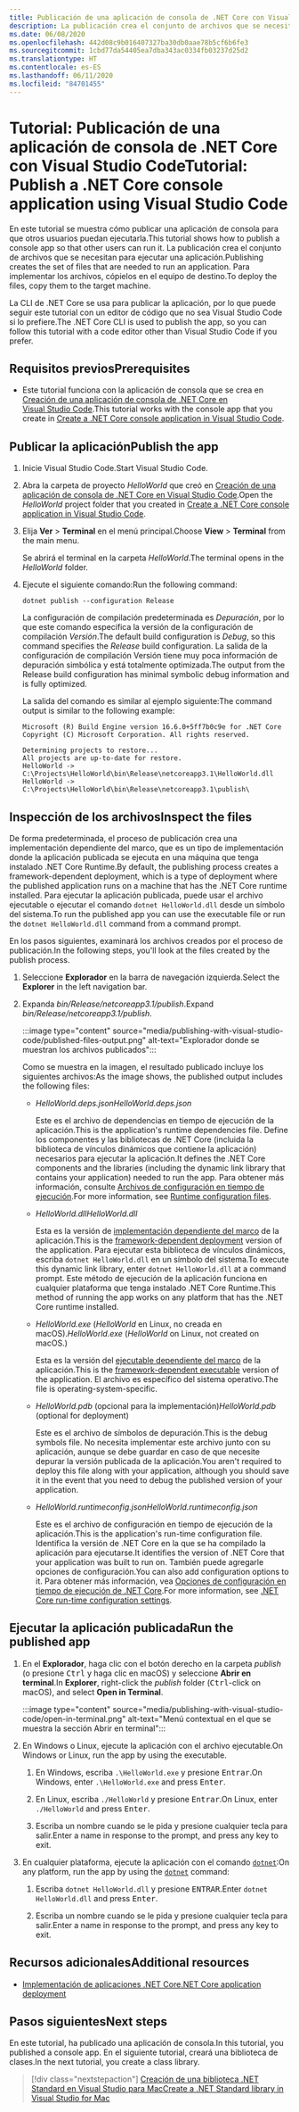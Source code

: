 ```yaml
---
title: Publicación de una aplicación de consola de .NET Core con Visual Studio Code
description: La publicación crea el conjunto de archivos que se necesitan para ejecutar una aplicación de .NET Core.
ms.date: 06/08/2020
ms.openlocfilehash: 442d08c9b016407327ba30db0aae78b5cf6b6fe3
ms.sourcegitcommit: 1cbd77da54405ea7dba343ac0334fb03237d25d2
ms.translationtype: HT
ms.contentlocale: es-ES
ms.lasthandoff: 06/11/2020
ms.locfileid: "84701455"
---
```

# <a name="tutorial-publish-a-net-core-console-application-using-visual-studio-code"></a><span data-ttu-id="be1d2-103">Tutorial: Publicación de una aplicación de consola de .NET Core con Visual Studio Code</span><span class="sxs-lookup"><span data-stu-id="be1d2-103">Tutorial: Publish a .NET Core console application using Visual Studio Code</span></span>

<span data-ttu-id="be1d2-104">En este tutorial se muestra cómo publicar una aplicación de consola para que otros usuarios puedan ejecutarla.</span><span class="sxs-lookup"><span data-stu-id="be1d2-104">This tutorial shows how to publish a console app so that other users can run it.</span></span> <span data-ttu-id="be1d2-105">La publicación crea el conjunto de archivos que se necesitan para ejecutar una aplicación.</span><span class="sxs-lookup"><span data-stu-id="be1d2-105">Publishing creates the set of files that are needed to run an application.</span></span> <span data-ttu-id="be1d2-106">Para implementar los archivos, cópielos en el equipo de destino.</span><span class="sxs-lookup"><span data-stu-id="be1d2-106">To deploy the files, copy them to the target machine.</span></span>

<span data-ttu-id="be1d2-107">La CLI de .NET Core se usa para publicar la aplicación, por lo que puede seguir este tutorial con un editor de código que no sea Visual Studio Code si lo prefiere.</span><span class="sxs-lookup"><span data-stu-id="be1d2-107">The .NET Core CLI is used to publish the app, so you can follow this tutorial with a code editor other than Visual Studio Code if you prefer.</span></span>

## <a name="prerequisites"></a><span data-ttu-id="be1d2-108">Requisitos previos</span><span class="sxs-lookup"><span data-stu-id="be1d2-108">Prerequisites</span></span>

- <span data-ttu-id="be1d2-109">Este tutorial funciona con la aplicación de consola que se crea en [Creación de una aplicación de consola de .NET Core en Visual Studio Code](with-visual-studio-code.md).</span><span class="sxs-lookup"><span data-stu-id="be1d2-109">This tutorial works with the console app that you create in [Create a .NET Core console application in Visual Studio Code](with-visual-studio-code.md).</span></span>

## <a name="publish-the-app"></a><span data-ttu-id="be1d2-110">Publicar la aplicación</span><span class="sxs-lookup"><span data-stu-id="be1d2-110">Publish the app</span></span>

1. <span data-ttu-id="be1d2-111">Inicie Visual Studio Code.</span><span class="sxs-lookup"><span data-stu-id="be1d2-111">Start Visual Studio Code.</span></span>

1. <span data-ttu-id="be1d2-112">Abra la carpeta de proyecto *HelloWorld* que creó en [Creación de una aplicación de consola de .NET Core en Visual Studio Code](with-visual-studio-code.md).</span><span class="sxs-lookup"><span data-stu-id="be1d2-112">Open the *HelloWorld* project folder that you created in [Create a .NET Core console application in Visual Studio Code](with-visual-studio-code.md).</span></span>

1. <span data-ttu-id="be1d2-113">Elija **Ver** > **Terminal** en el menú principal.</span><span class="sxs-lookup"><span data-stu-id="be1d2-113">Choose **View** > **Terminal** from the main menu.</span></span>

   <span data-ttu-id="be1d2-114">Se abrirá el terminal en la carpeta *HelloWorld*.</span><span class="sxs-lookup"><span data-stu-id="be1d2-114">The terminal opens in the *HelloWorld* folder.</span></span>

1. <span data-ttu-id="be1d2-115">Ejecute el siguiente comando:</span><span class="sxs-lookup"><span data-stu-id="be1d2-115">Run the following command:</span></span>

   ```dotnetcli
   dotnet publish --configuration Release
   ```

   <span data-ttu-id="be1d2-116">La configuración de compilación predeterminada es *Depuración*, por lo que este comando especifica la versión de la configuración de compilación *Versión*.</span><span class="sxs-lookup"><span data-stu-id="be1d2-116">The default build configuration is *Debug*, so this command specifies the *Release* build configuration.</span></span> <span data-ttu-id="be1d2-117">La salida de la configuración de compilación Versión tiene muy poca información de depuración simbólica y está totalmente optimizada.</span><span class="sxs-lookup"><span data-stu-id="be1d2-117">The output from the Release build configuration has minimal symbolic debug information and is fully optimized.</span></span>

   <span data-ttu-id="be1d2-118">La salida del comando es similar al ejemplo siguiente:</span><span class="sxs-lookup"><span data-stu-id="be1d2-118">The command output is similar to the following example:</span></span>

   ```
   Microsoft (R) Build Engine version 16.6.0+5ff7b0c9e for .NET Core
   Copyright (C) Microsoft Corporation. All rights reserved.

   Determining projects to restore...
   All projects are up-to-date for restore.
   HelloWorld -> C:\Projects\HelloWorld\bin\Release\netcoreapp3.1\HelloWorld.dll
   HelloWorld -> C:\Projects\HelloWorld\bin\Release\netcoreapp3.1\publish\
   ```

## <a name="inspect-the-files"></a><span data-ttu-id="be1d2-119">Inspección de los archivos</span><span class="sxs-lookup"><span data-stu-id="be1d2-119">Inspect the files</span></span>

<span data-ttu-id="be1d2-120">De forma predeterminada, el proceso de publicación crea una implementación dependiente del marco, que es un tipo de implementación donde la aplicación publicada se ejecuta en una máquina que tenga instalado .NET Core Runtime.</span><span class="sxs-lookup"><span data-stu-id="be1d2-120">By default, the publishing process creates a framework-dependent deployment, which is a type of deployment where the published application runs on a machine that has the .NET Core runtime installed.</span></span> <span data-ttu-id="be1d2-121">Para ejecutar la aplicación publicada, puede usar el archivo ejecutable o ejecutar el comando `dotnet HelloWorld.dll` desde un símbolo del sistema.</span><span class="sxs-lookup"><span data-stu-id="be1d2-121">To run the published app you can use the executable file or run the `dotnet HelloWorld.dll` command from a command prompt.</span></span>

<span data-ttu-id="be1d2-122">En los pasos siguientes, examinará los archivos creados por el proceso de publicación.</span><span class="sxs-lookup"><span data-stu-id="be1d2-122">In the following steps, you'll look at the files created by the publish process.</span></span>

1. <span data-ttu-id="be1d2-123">Seleccione **Explorador** en la barra de navegación izquierda.</span><span class="sxs-lookup"><span data-stu-id="be1d2-123">Select the **Explorer** in the left navigation bar.</span></span>

1. <span data-ttu-id="be1d2-124">Expanda *bin/Release/netcoreapp3.1/publish*.</span><span class="sxs-lookup"><span data-stu-id="be1d2-124">Expand *bin/Release/netcoreapp3.1/publish*.</span></span>

   :::image type="content" source="media/publishing-with-visual-studio-code/published-files-output.png" alt-text="Explorador donde se muestran los archivos publicados":::

   <span data-ttu-id="be1d2-126">Como se muestra en la imagen, el resultado publicado incluye los siguientes archivos:</span><span class="sxs-lookup"><span data-stu-id="be1d2-126">As the image shows, the published output includes the following files:</span></span>

   * <span data-ttu-id="be1d2-127">*HelloWorld.deps.json*</span><span class="sxs-lookup"><span data-stu-id="be1d2-127">*HelloWorld.deps.json*</span></span>

      <span data-ttu-id="be1d2-128">Este es el archivo de dependencias en tiempo de ejecución de la aplicación.</span><span class="sxs-lookup"><span data-stu-id="be1d2-128">This is the application's runtime dependencies file.</span></span> <span data-ttu-id="be1d2-129">Define los componentes y las bibliotecas de .NET Core (incluida la biblioteca de vínculos dinámicos que contiene la aplicación) necesarios para ejecutar la aplicación.</span><span class="sxs-lookup"><span data-stu-id="be1d2-129">It defines the .NET Core components and the libraries (including the dynamic link library that contains your application) needed to run the app.</span></span> <span data-ttu-id="be1d2-130">Para obtener más información, consulte [Archivos de configuración en tiempo de ejecución](https://github.com/dotnet/cli/blob/85ca206d84633d658d7363894c4ea9d59e515c1a/Documentation/specs/runtime-configuration-file.md).</span><span class="sxs-lookup"><span data-stu-id="be1d2-130">For more information, see [Runtime configuration files](https://github.com/dotnet/cli/blob/85ca206d84633d658d7363894c4ea9d59e515c1a/Documentation/specs/runtime-configuration-file.md).</span></span>

   * <span data-ttu-id="be1d2-131">*HelloWorld.dll*</span><span class="sxs-lookup"><span data-stu-id="be1d2-131">*HelloWorld.dll*</span></span>

      <span data-ttu-id="be1d2-132">Esta es la versión de [implementación dependiente del marco](../deploying/deploy-with-cli.md#framework-dependent-deployment) de la aplicación.</span><span class="sxs-lookup"><span data-stu-id="be1d2-132">This is the [framework-dependent deployment](../deploying/deploy-with-cli.md#framework-dependent-deployment) version of the application.</span></span> <span data-ttu-id="be1d2-133">Para ejecutar esta biblioteca de vínculos dinámicos, escriba `dotnet HelloWorld.dll` en un símbolo del sistema.</span><span class="sxs-lookup"><span data-stu-id="be1d2-133">To execute this dynamic link library, enter `dotnet HelloWorld.dll` at a command prompt.</span></span> <span data-ttu-id="be1d2-134">Este método de ejecución de la aplicación funciona en cualquier plataforma que tenga instalado .NET Core Runtime.</span><span class="sxs-lookup"><span data-stu-id="be1d2-134">This method of running the app works on any platform that has the .NET Core runtime installed.</span></span>

   * <span data-ttu-id="be1d2-135">*HelloWorld.exe* (*HelloWorld* en Linux, no creada en macOS).</span><span class="sxs-lookup"><span data-stu-id="be1d2-135">*HelloWorld.exe* (*HelloWorld* on Linux, not created on macOS.)</span></span>

      <span data-ttu-id="be1d2-136">Esta es la versión del [ejecutable dependiente del marco](../deploying/deploy-with-cli.md#framework-dependent-executable) de la aplicación.</span><span class="sxs-lookup"><span data-stu-id="be1d2-136">This is the [framework-dependent executable](../deploying/deploy-with-cli.md#framework-dependent-executable) version of the application.</span></span> <span data-ttu-id="be1d2-137">El archivo es específico del sistema operativo.</span><span class="sxs-lookup"><span data-stu-id="be1d2-137">The file is operating-system-specific.</span></span>

   * <span data-ttu-id="be1d2-138">*HelloWorld.pdb* (opcional para la implementación)</span><span class="sxs-lookup"><span data-stu-id="be1d2-138">*HelloWorld.pdb* (optional for deployment)</span></span>

      <span data-ttu-id="be1d2-139">Este es el archivo de símbolos de depuración.</span><span class="sxs-lookup"><span data-stu-id="be1d2-139">This is the debug symbols file.</span></span> <span data-ttu-id="be1d2-140">No necesita implementar este archivo junto con su aplicación, aunque se debe guardar en caso de que necesite depurar la versión publicada de la aplicación.</span><span class="sxs-lookup"><span data-stu-id="be1d2-140">You aren't required to deploy this file along with your application, although you should save it in the event that you need to debug the published version of your application.</span></span>

   * <span data-ttu-id="be1d2-141">*HelloWorld.runtimeconfig.json*</span><span class="sxs-lookup"><span data-stu-id="be1d2-141">*HelloWorld.runtimeconfig.json*</span></span>

      <span data-ttu-id="be1d2-142">Este es el archivo de configuración en tiempo de ejecución de la aplicación.</span><span class="sxs-lookup"><span data-stu-id="be1d2-142">This is the application's run-time configuration file.</span></span> <span data-ttu-id="be1d2-143">Identifica la versión de .NET Core en la que se ha compilado la aplicación para ejecutarse.</span><span class="sxs-lookup"><span data-stu-id="be1d2-143">It identifies the version of .NET Core that your application was built to run on.</span></span> <span data-ttu-id="be1d2-144">También puede agregarle opciones de configuración.</span><span class="sxs-lookup"><span data-stu-id="be1d2-144">You can also add configuration options to it.</span></span> <span data-ttu-id="be1d2-145">Para obtener más información, vea [Opciones de configuración en tiempo de ejecución de .NET Core](../run-time-config/index.md#runtimeconfigjson).</span><span class="sxs-lookup"><span data-stu-id="be1d2-145">For more information, see [.NET Core run-time configuration settings](../run-time-config/index.md#runtimeconfigjson).</span></span>

## <a name="run-the-published-app"></a><span data-ttu-id="be1d2-146">Ejecutar la aplicación publicada</span><span class="sxs-lookup"><span data-stu-id="be1d2-146">Run the published app</span></span>

1. <span data-ttu-id="be1d2-147">En el **Explorador**, haga clic con el botón derecho en la carpeta *publish* (o presione <kbd>Ctrl</kbd> y haga clic en macOS) y seleccione **Abrir en terminal**.</span><span class="sxs-lookup"><span data-stu-id="be1d2-147">In **Explorer**, right-click the *publish* folder (<kbd>Ctrl</kbd>-click on macOS), and select **Open in Terminal**.</span></span>

   :::image type="content" source="media/publishing-with-visual-studio-code/open-in-terminal.png" alt-text="Menú contextual en el que se muestra la sección Abrir en terminal":::

1. <span data-ttu-id="be1d2-149">En Windows o Linux, ejecute la aplicación con el archivo ejecutable.</span><span class="sxs-lookup"><span data-stu-id="be1d2-149">On Windows or Linux, run the app by using the executable.</span></span>

   1. <span data-ttu-id="be1d2-150">En Windows, escriba `.\HelloWorld.exe` y presione <kbd>Entrar</kbd>.</span><span class="sxs-lookup"><span data-stu-id="be1d2-150">On Windows, enter `.\HelloWorld.exe` and press <kbd>Enter</kbd>.</span></span>

   1. <span data-ttu-id="be1d2-151">En Linux, escriba `./HelloWorld` y presione <kbd>Entrar</kbd>.</span><span class="sxs-lookup"><span data-stu-id="be1d2-151">On Linux, enter `./HelloWorld` and press <kbd>Enter</kbd>.</span></span>

   1. <span data-ttu-id="be1d2-152">Escriba un nombre cuando se le pida y presione cualquier tecla para salir.</span><span class="sxs-lookup"><span data-stu-id="be1d2-152">Enter a name in response to the prompt, and press any key to exit.</span></span>

1. <span data-ttu-id="be1d2-153">En cualquier plataforma, ejecute la aplicación con el comando [`dotnet`](../tools/dotnet.md):</span><span class="sxs-lookup"><span data-stu-id="be1d2-153">On any platform, run the app by using the  [`dotnet`](../tools/dotnet.md) command:</span></span>

   1. <span data-ttu-id="be1d2-154">Escriba `dotnet HelloWorld.dll` y presione <kbd>ENTRAR</kbd>.</span><span class="sxs-lookup"><span data-stu-id="be1d2-154">Enter `dotnet HelloWorld.dll` and press <kbd>Enter</kbd>.</span></span>

   1. <span data-ttu-id="be1d2-155">Escriba un nombre cuando se le pida y presione cualquier tecla para salir.</span><span class="sxs-lookup"><span data-stu-id="be1d2-155">Enter a name in response to the prompt, and press any key to exit.</span></span>

## <a name="additional-resources"></a><span data-ttu-id="be1d2-156">Recursos adicionales</span><span class="sxs-lookup"><span data-stu-id="be1d2-156">Additional resources</span></span>

- [<span data-ttu-id="be1d2-157">Implementación de aplicaciones .NET Core</span><span class="sxs-lookup"><span data-stu-id="be1d2-157">.NET Core application deployment</span></span>](../deploying/index.md)

## <a name="next-steps"></a><span data-ttu-id="be1d2-158">Pasos siguientes</span><span class="sxs-lookup"><span data-stu-id="be1d2-158">Next steps</span></span>

<span data-ttu-id="be1d2-159">En este tutorial, ha publicado una aplicación de consola.</span><span class="sxs-lookup"><span data-stu-id="be1d2-159">In this tutorial, you published a console app.</span></span> <span data-ttu-id="be1d2-160">En el siguiente tutorial, creará una biblioteca de clases.</span><span class="sxs-lookup"><span data-stu-id="be1d2-160">In the next tutorial, you create a class library.</span></span>

> [!div class="nextstepaction"]
> [<span data-ttu-id="be1d2-161">Creación de una biblioteca .NET Standard en Visual Studio para Mac</span><span class="sxs-lookup"><span data-stu-id="be1d2-161">Create a .NET Standard library in Visual Studio for Mac</span></span>](library-with-visual-studio-mac.md)
